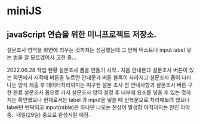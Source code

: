 # miniJS
javaScript 연습을 위한 미니프로젝트 저장소.
--------------------------------------------------
설문조사 영역을 화면에 띄우는 것까지는 성공했는데 그 안에 텍스트나 input label 넣는 법을 잘 모르겠어서 고전 중... 

2022.06.28 작업 현황
설문조사 폼을 만들기 시작.. 
처음 안내문과 설문조사 버튼이 있는 화면에서 시작해 버튼을 누르면 안내문과 버튼 블록이 사라지고 설문조사 폼이 나타나는 양식 제출 후 데이터처리까지는 미구현 
설문 조사 전 안내사항과 설문조사 버튼 구현 완료
설문조사 폼으로 가서 설문조사 영역 설정 후 내부에 요소를 넣을 수 있는 것까지는 확인했으나 
현재로서는 label 과 input을 넣을 때 반복문으로 처리해보려 했으나 label만 반복되고 input(rable)은 하나만 나오는 현상이 발생함 아직까지는 원인 파악중.. 
내일(29일) 중으로 완성시킬 예정.

